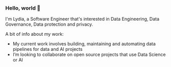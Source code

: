### Hello, world 👋

I'm Lydia, a Software Engineer that's interested in Data Engineering, Data Governance, Data protection and privacy.

A bit of info about my work:
- My current work involves building, maintaining and automating data pipelines for data and AI projects
- I’m looking to collaborate on open source projects that use Data Science or AI
